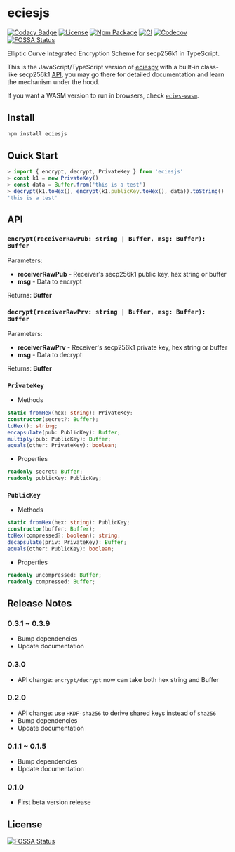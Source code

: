# eciesjs

[![Codacy Badge](https://api.codacy.com/project/badge/Grade/47784cde956642b1b9e8e33cb8551674)](https://app.codacy.com/app/ecies/js)
[![License](https://img.shields.io/github/license/ecies/js.svg)](https://github.com/ecies/js)
[![Npm Package](https://img.shields.io/npm/v/eciesjs.svg)](https://www.npmjs.com/package/eciesjs)
[![CI](https://github.com/ecies/js/workflows/Build/badge.svg)](https://github.com/ecies/js/actions)
[![Codecov](https://img.shields.io/codecov/c/github/ecies/js.svg)](https://codecov.io/gh/ecies/js)
[![FOSSA Status](https://app.fossa.com/api/projects/git%2Bgithub.com%2Fecies%2Fjs.svg?type=shield)](https://app.fossa.com/projects/git%2Bgithub.com%2Fecies%2Fjs?ref=badge_shield)

Elliptic Curve Integrated Encryption Scheme for secp256k1 in TypeScript.

This is the JavaScript/TypeScript version of [eciespy](https://github.com/ecies/py) with a built-in class-like secp256k1 [API](#privatekey), you may go there for detailed documentation and learn the mechanism under the hood.

If you want a WASM version to run in browsers, check [`ecies-wasm`](https://github.com/ecies/rs-wasm).

## Install

```bash
npm install eciesjs
```

## Quick Start

```typescript
> import { encrypt, decrypt, PrivateKey } from 'eciesjs'
> const k1 = new PrivateKey()
> const data = Buffer.from('this is a test')
> decrypt(k1.toHex(), encrypt(k1.publicKey.toHex(), data)).toString()
'this is a test'
```

## API

### `encrypt(receiverRawPub: string | Buffer, msg: Buffer): Buffer`

Parameters:

- **receiverRawPub** - Receiver's secp256k1 public key, hex string or buffer
- **msg** - Data to encrypt

Returns: **Buffer**

### `decrypt(receiverRawPrv: string | Buffer, msg: Buffer): Buffer`

Parameters:

- **receiverRawPrv** - Receiver's secp256k1 private key, hex string or buffer
- **msg** - Data to decrypt

Returns: **Buffer**

### `PrivateKey`

- Methods

```typescript
static fromHex(hex: string): PrivateKey;
constructor(secret?: Buffer);
toHex(): string;
encapsulate(pub: PublicKey): Buffer;
multiply(pub: PublicKey): Buffer;
equals(other: PrivateKey): boolean;
```

- Properties

```typescript
readonly secret: Buffer;
readonly publicKey: PublicKey;
```

### `PublicKey`

- Methods

```typescript
static fromHex(hex: string): PublicKey;
constructor(buffer: Buffer);
toHex(compressed?: boolean): string;
decapsulate(priv: PrivateKey): Buffer;
equals(other: PublicKey): boolean;
```

- Properties

```typescript
readonly uncompressed: Buffer;
readonly compressed: Buffer;
```

## Release Notes

### 0.3.1 ~ 0.3.9

- Bump dependencies
- Update documentation

### 0.3.0

- API change: `encrypt/decrypt` now can take both hex string and Buffer

### 0.2.0

- API change: use `HKDF-sha256` to derive shared keys instead of `sha256`
- Bump dependencies
- Update documentation

### 0.1.1 ~ 0.1.5

- Bump dependencies
- Update documentation

### 0.1.0

- First beta version release


## License
[![FOSSA Status](https://app.fossa.com/api/projects/git%2Bgithub.com%2Fecies%2Fjs.svg?type=large)](https://app.fossa.com/projects/git%2Bgithub.com%2Fecies%2Fjs?ref=badge_large)